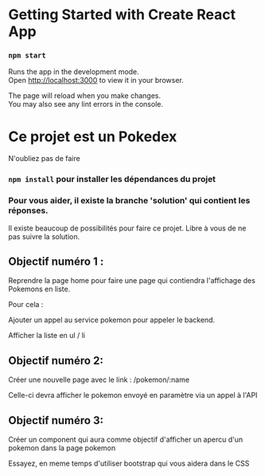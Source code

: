 # Getting Started with Create React App

### `npm start`

Runs the app in the development mode.\
Open [http://localhost:3000](http://localhost:3000) to view it in your browser.

The page will reload when you make changes.\
You may also see any lint errors in the console.

# Ce projet est un Pokedex

N'oubliez pas de faire
### `npm install` pour installer les dépendances du projet


### Pour vous aider, il existe la branche 'solution' qui contient les réponses.
Il existe beaucoup de possibilités pour faire ce projet. Libre à vous de ne pas suivre la solution.

## Objectif numéro 1 :
Reprendre la page home pour faire une page qui contiendra l'affichage des Pokemons en liste.

Pour cela :

Ajouter un appel au service pokemon pour appeler le backend.

Afficher la liste en ul / li

## Objectif numéro 2:

Créer une nouvelle page avec le link : /pokemon/:name

Celle-ci devra afficher le pokemon envoyé en paramètre via un appel à l'API

## Objectif numéro 3:

Créer un component qui aura comme objectif d'afficher un apercu d'un pokemon dans la page pokemon

Essayez, en meme temps d'utiliser bootstrap qui vous aidera dans le CSS



